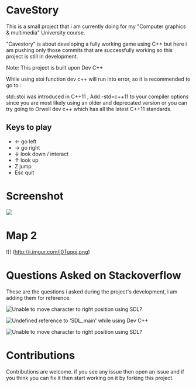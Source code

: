 # CaveStory
This is a small project that i am currently doing for my "Computer graphics & multimedia" University course.

"Cavestory" is about developing a fully working game using C++ but here i am pushing only those commits that are successfully
working so this project is still in development.

Note: This project is built upon Dev C++

While using stoi function dev c++ will run into error, so it is recommended to go to :

std::stoi was introduced in C++11 , Add -std=c++11 to your compiler options since you are most likely using an older and deprecated version or you can try going to Orwell dev c++ which has all the latest C++11 standards.

Keys to play
------------
* &larr; go left
* &rarr; go right
* &darr; look down / interact
* &uarr; look up
* Z jump
* Esc quit

# Screenshot

![](http://i.imgur.com/dq7ag5A.png)

# Map 2

![] (http://i.imgur.com/j0Tuqqj.png)

# Questions Asked on Stackoverflow
These are the questions i asked during the project's development, i am adding them for reference.

![Unable to move character to right position using SDL?](http://stackoverflow.com/questions/33141841/unable-to-move-character-to-right-position-using-sdl)

![Undefined reference to 'SDL_main' while using Dev C++](http://stackoverflow.com/questions/33082126/undefined-reference-to-sdl-main-while-using-dev-c)

![Unable to move character to right position using SDL?](http://gamedev.stackexchange.com/questions/109725/unable-to-move-character-to-right-position-using-sdl)

# Contributions

Contributions are welcome. if you see any issue then open an issue and if you think you can fix it then start working on it by forking this project.
